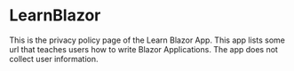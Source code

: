 # LearnBlazor
This is the privacy policy page of the Learn Blazor App.
This app lists some url that teaches users how to write Blazor Applications.
The app does not collect user information.
